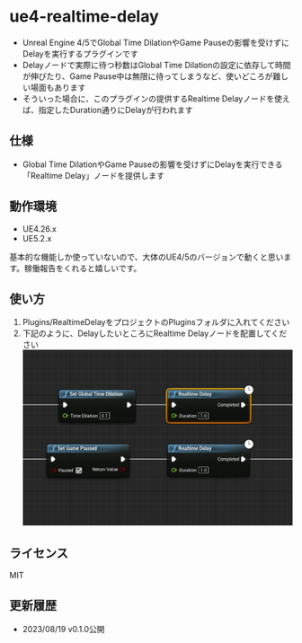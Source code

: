 # ue4-realtime-delay
* Unreal Engine 4/5でGlobal Time DilationやGame Pauseの影響を受けずにDelayを実行するプラグインです
* Delayノードで実際に待つ秒数はGlobal Time Dilationの設定に依存して時間が伸びたり、Game Pause中は無限に待ってしまうなど、使いどころが難しい場面もあります
* そういった場合に、このプラグインの提供するRealtime Delayノードを使えば、指定したDuration通りにDelayが行われます

## 仕様

* Global Time DilationやGame Pauseの影響を受けずにDelayを実行できる「Realtime Delay」ノードを提供します

## 動作環境

* UE4.26.x
* UE5.2.x

基本的な機能しか使っていないので、大体のUE4/5のバージョンで動くと思います。稼働報告をくれると嬉しいです。

## 使い方

1. Plugins/RealtimeDelayをプロジェクトのPluginsフォルダに入れてください
1. 下記のように、DelayしたいところにRealtime Delayノードを配置してください
![](images/image.png)

## ライセンス
MIT

## 更新履歴
* 2023/08/19 v0.1.0公開

